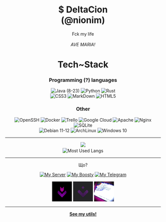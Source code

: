 <H1 align="center"> 
  $ DeltaCion
  <br>
  (@nionim)
</H1>

<p align="center">
  Fck my life
  <br><br>
  <i>AVE MARIA!</i>
</p>

<H1 align="center"> 
  Tech~Stack 
</H1>

<H3 align="center">
	Programming (?) languages
</H3>

<p align="center">
	<img alt="Java (8-23)", src="https://img.shields.io/badge/Java-white?style=for-the-badge&logo=openjdk&logoColor=white&logoSize=64&label=%20&labelColor=ff9100&color=242323"> 
	<img alt="Python", src="https://img.shields.io/badge/Python-white?style=for-the-badge&logo=python&logoColor=white&logoSize=64&label=%20&labelColor=4c55a8&color=242323"> 
	<img alt="Rust", src="https://img.shields.io/badge/rust-white?style=for-the-badge&logo=rust&logoColor=white&logoSize=64&labelColor=%23000000&color=242323">
	<br>
	<img alt="CSS3", src="https://img.shields.io/badge/CSS3-white?style=for-the-badge&logo=css&logoColor=white&logoSize=64&label=%20&labelColor=%230f66d1&color=242323"> 
	<img alt="MarkDown", src="https://img.shields.io/badge/MarkDown-white?style=for-the-badge&logo=markdown&logoColor=white&logoSize=64&label=%20&labelColor=%23383838&color=242323"> 
	<img alt="HTML5", src="https://img.shields.io/badge/HTML5-white?style=for-the-badge&logo=html5&logoColor=white&logoSize=64&label=%20&labelColor=%23ff6224&color=242323">
</p>

<H3 align="center">
	Other
</H3>

<p align="center">
	<img alt="OpenSSH", src="https://img.shields.io/badge/openssh-white?style=for-the-badge&logo=gnometerminal&logoColor=white&logoSize=64&labelColor=%23141414&color=242323">
	<img alt="Docker", src="https://img.shields.io/badge/Docker-white?style=for-the-badge&logo=docker&logoColor=white&logoSize=64&label=%20&labelColor=%23006f82&color=242323"> 
	<img alt="Trello", src="https://img.shields.io/badge/Trello-white?style=for-the-badge&logo=Trello&logoColor=white&logoSize=64&label=%20&labelColor=%23327a87&color=242323"> 
	<img alt="Google Cloud", src="https://img.shields.io/badge/Google_Cloud-white?style=for-the-badge&logo=google-cloud&logoColor=white&logoSize=64&label=%20&labelColor=%2396a4ff&color=242323">
	<img alt="Apache", src="https://img.shields.io/badge/Apache-white?style=for-the-badge&logo=apache&logoColor=white&logoSize=64&label=%20&labelColor=%23960000&color=242323"> 
	<img alt="Nginx", src="https://img.shields.io/badge/Nginx-white?style=for-the-badge&logo=nginx&logoColor=white&logoSize=64&label=%20&labelColor=%23009924&color=242323"> 
	<img alt="SQLite", src="https://img.shields.io/badge/SQLite-white?style=for-the-badge&logo=sqlite&logoColor=white&logoSize=64&label=%20&labelColor=%23004599&color=242323">
	<br>
	<img alt="Debian 11-12", src="https://img.shields.io/badge/debian_11%2F12-white?style=for-the-badge&logo=debian&logoColor=white&logoSize=64&labelColor=%23141414&color=242323">
	<img alt="ArchLinux", src="https://img.shields.io/badge/archlinux-white?style=for-the-badge&logo=archlinux&logoColor=white&logoSize=64&labelColor=%23005a7d&color=242323">
	<img alt="Windows 10", src="https://img.shields.io/badge/windows_10-white?style=for-the-badge&labelColor=%23005a7d&color=242323">
</p>

---
<p align="center" >
 <img src="https://github-readme-streak-stats.herokuapp.com?user=Nionim&theme=gotham&border_radius=6">
  <br>
 <img alt="Most Used Langs", src="https://github-readme-stats.vercel.app/api/top-langs/?username=Nionim&theme=gotham&border_radius=6&include_all_commits=true&count_private=true&layout=compact">
</p>

---

<p align="center">
  Що?
</p>
<p align="center">
  <a href="https://discord.gg/MEBkvJbe4P" target="_blank">
    <img alt="My Server" src="https://img.shields.io/badge/My_Server-white?style=for-the-badge&logo=discord&logoColor=white&logoSize=64&label=%20&labelColor=5c32a8&color=242323&link=https%3A%2F%2Fdiscord.gg%2FMEBkvJbe4P"></a>
  <a href="https://boosty.to/nionim" target="_blank">
    <img alt="My Boosty" src="https://img.shields.io/badge/My_Boosty-white?style=for-the-badge&logo=boosty&logoColor=white&logoSize=64&label=%20&labelColor=ed7315&color=242323&link=https%3A%2F%2Fboosty.to%2Fnionim"></a>
  <a href="https://t.me/projectviolette" target="_blank">
    <img alt="My Telegram" src="https://img.shields.io/badge/My_Telegram-white?style=for-the-badge&logo=telegram&logoColor=white&logoSize=64&label=%20&labelColor=00aeff&color=242323&link=https%3A%2F%2Ft.me%2Fprojectviolette"></a>
</p>

<p align="center">
  <a href="https://github.com/Project-Violette" target="_blank">
	<img width="64" height="64" src="https://raw.githubusercontent.com/Delta-Factory/.github/refs/heads/main/profile/img/p.violette.png" alt="Project~Violette"></a>
  <a href="https://github.com/TheVoid-KTS2k" target="_blank">
	<img width="64" height="64" src="https://raw.githubusercontent.com/Delta-Factory/.github/refs/heads/main/profile/img/p.void.png" alt="Project~Void"></a>
	<a href="https://github.com/Delta-Factory" target="_blank">
  <img width="64" height="64" src="https://raw.githubusercontent.com/Delta-Factory/.github/refs/heads/main/profile/img/me.citory.jpg" alt="It`s me <3"></a>
</p>

---

<p align="center">
    <b>
        <a href="https://github.com/Nionim/Citory_Utils" style="text-decoration: underline"> See my utils!</a>
    </b>
</p>
